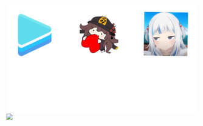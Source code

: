 <img src="https://raw.githubusercontent.com/sys-32Dev/sys-32Dev/main/github.png">
<a href="https://discord.com/users/206876754860572674"><img align="left" src="https://lanyard.cnrad.dev/api/206876754860572674?hideBadges=true&bg=2b3b61&dleMessage=:Probably%20my%20computer%isn't%20on..."/></a>


